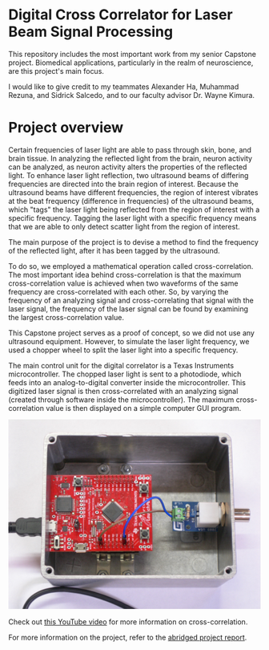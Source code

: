 # Digital Cross Correlator for Laser Beam Signal Processing

This repository includes the most important work from my senior Capstone project. Biomedical applications, particularly in the realm of neuroscience, are this project's main focus.

I would like to give credit to my teammates Alexander Ha, Muhammad Rezuna, and Sidrick Salcedo, and to our faculty advisor Dr. Wayne Kimura.


# Project overview
Certain frequencies of laser light are able to pass through skin, bone, and brain tissue. In analyzing the reflected light from the brain, neuron activity can be analyzed, as neuron activity alters the properties of the reflected light. To enhance laser light reflection, two ultrasound beams of differing frequencies are directed into the brain region of interest. Because the ultrasound beams have different frequencies, the region of interest vibrates at the beat frequency (difference in frequencies) of the ultrasound beams, which "tags" the laser light being reflected from the region of interest with a specific frequency. Tagging the laser light with a specific frequency means that we are able to only detect scatter light from the region of interest.

The main purpose of the project is to devise a method to find the frequency of the reflected light, after it has been tagged by the ultrasound.

To do so, we employed a mathematical operation called cross-correlation. The most important idea behind cross-correlation is that the maximum cross-correlation value is achieved when two waveforms of the same frequency are cross-correlated with each other. So, by varying the frequency of an analyzing signal and cross-correlating that signal with the laser signal, the frequency of the laser signal can be found by examining the largest cross-correlation value.

This Capstone project serves as a proof of concept, so we did not use any ultrasound equipment. However, to simulate the laser light frequency, we used a chopper wheel to split the laser light into a specific frequency.

The main control unit for the digital correlator is a Texas Instruments microcontroller. The chopped laser light is sent to a photodiode, which feeds into an analog-to-digital converter inside the microcontroller. This digitized laser signal is then cross-correlated with an analyzing signal (created through software inside the microcontroller). The maximum cross-correlation value is then displayed on a simple computer GUI program.

![Microcontroller setup](https://github.com/leeway64/Digital-Cross-Correlator-for-Laser-Beam-Signal-Processing/blob/master/Hardware%20components/Digital%20correlator%20system%201.JPG)

Check out [this YouTube video](https://www.youtube.com/watch?v=RO8s1TrElEw&list=WL&index=52&t=1s) for more information on cross-correlation.

For more information on the project, refer to the [abridged project report](https://github.com/leeway64/Digital-Cross-Correlator-for-Laser-Beam-Signal-Processing/blob/master/Abridged%20project%20report.md).
